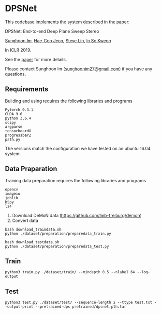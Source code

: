 # DPSNet

This codebase implements the system described in the paper:

DPSNet: End-to-end Deep Plane Sweep Stereo

[Sunghoon Im](https://sunghoonim.github.io/), [Hae-Gon Jeon](https://sites.google.com/site/hgjeoncv/), [Steve Lin](https://www.microsoft.com/en-us/research/people/stevelin/), [In So Kweon](http://rcv.kaist.ac.kr/)

In ICLR 2019.

See the [paper](https://openreview.net/pdf?id=ryeYHi0ctQ) for more details. 

Please contact Sunghoon Im (sunghoonim27@gmail.com) if you have any questions.


## Requirements

Building and using requires the following libraries and programs

    Pytorch 0.3.1
    CUDA 9.0
    python 3.6.4
    scipy
    argparse
    tensorboardX
    progressbar2
    path.py
    
The versions match the configuration we have tested on an ubuntu 16.04 system.

## Data Praparation 

Training data preparation requires the following libraries and programs

    opencv
    imageio
    joblib
    h5py
    lz4
    
1. Download DeMoN data (https://github.com/lmb-freiburg/demon)
2. Convert data

<Training data>
    
```
bash download_traindata.sh
python ./dataset/preparation/preparedata_train.py
```

<Test data>
    
```
bash download_testdata.sh
python ./dataset/preparation/preparedata_test.py
```
    
## Train
```
python3 train.py ./dataset/train/ --mindepth 0.5 --nlabel 64 --log-output
```

## Test
```
python3 test.py ./dataset/test/ --sequence-length 2 --ttype test.txt --output-print --pretrained-dps pretrained/dpsnet.pth.tar
```
